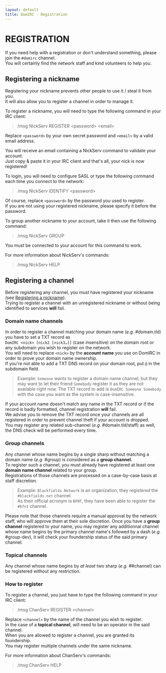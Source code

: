 ```yaml
---
layout: default
title: DomIRC - Registration
---
```


# REGISTRATION

If you need help with a registration or don't understand something, please join the `#domirc` channel.  
You will certainly find the network staff and kind volunteers to help you.


## Registering a nickname  

Registering your nickname prevents other people to use it / steal it from you.  
It will also allow you to register a channel in order to manage it.

To register a nickname, you will need to type the following command in your IRC client:
  
> /msg NickServ REGISTER \<password\> \<email\>

Replace `<password>` by your own secret password and `<email>` by a valid email address.

You will receive an email containing a NickServ command to validate your account.  
Just copy & paste it in your IRC client and that's all, your nick is now registered!

To login, you will need to configure SASL or type the following command each time you connect to the network:  

> /msg NickServ IDENTIFY \<password\>

Of course, replace `<password>` by the password you used to register.  
If you are not using your registered nickname, please specify it before the password.

To group another nickname to your account, take it then use the following command:  

> /msg NickServ GROUP

You must be connected to your account for this command to work.

For more information about NickServ's commands:  

> /msg NickServ HELP


## Registering a channel

Before registering any channel, you must have registered your nickname (see [Registering a nickname](#registering-a-nickname)).  
Trying to register a channel with an unregistered nickname or without being identified to services **will** fail.


### Domain name channels

In order to register a channel matching your domain name (*e.g.* #domain.tld) you have to set a TXT record as  
`DomIRC <nick> [nick2 [nick3…]]` (case insensitive) on the domain root or any subdomain you wish to register on the network.  
You will need to replace `<nick>` by the **account name** you use on DomIRC in order to prove your domain name ownership.  
If you're not able to add a TXT DNS record on your domain root, put `@` in the subdomain field.

> Example: `Someone` wants to register a domain name channel, but they may want to let their friend `Somebody` register it as they are not available right now. The TXT record to add is `DomIRC Someone Somebody` with the case you want as the system is case-insensitive.

If your account name doesn't match any name in the TXT record or if the record is badly formatted, channel registration **will** fail.  
We advise you to remove the TXT record once your channels are all registered in order to prevent channel theft if your account is dropped.  
You may register any related sub-channel (*e.g.* #domain.tld/staff) as well, the DNS check will be performed every time.


### Group channels
Any channel whose name begins by a single sharp without matching a domain name (*e.g.* #group) is considered as a **group channel**.  
To register such a channel, you must already have registered at least one **domain name channel** related to your group.  
Registrations of those channels are processed on a case-by-case basis at staff discretion.

> Example: `Blackfields Network` is an organization, they registered the `#blackfields.net` channel.  
> As their official acronym is `BFNT`, they have been able to register the `#bfnt` channel.

Please note that those channels require a manual approval by the network staff, who will approve them at their sole discretion.
Once you have a **group channel** registered to your name, you may register any additionnal channel whose name begins by the primary channel name's followed by a dash (*e.g.* #group-dev), it will check your foundership status of the said primary channel.

### Topical channels
Any channel whose name begins by *at least* two sharp (*e.g.* ##channel) can be registered without any restriction.  


### How to register
To register a channel, you just have to type the following command in your IRC client:  

> /msg ChanServ REGISTER \<channel\>

Replace `<channel>` by the name of the channel you wish to register.  
In the case of a **topical channel**, will need to be an operator in the said channel.  
When you are allowed to register a channel, you are granted its foundership.  
You may register multiple channels under the same nickname.

For more information about ChanServ's commands:  

> /msg ChanServ HELP
